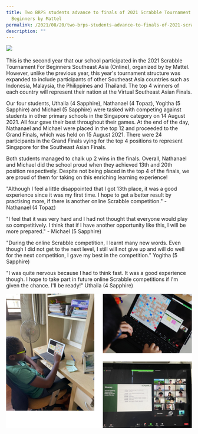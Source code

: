 ```yaml
---
title: Two BRPS students advance to finals of 2021 Scrabble Tournament For
  Beginners by Mattel
permalink: /2021/08/20/two-brps-students-advance-to-finals-of-2021-scrabble-tournament-for-beginners-by-mattel/
description: ""
---
```

<img src="/Nathanael-Online-Scrabble-Competition-2021.jpeg">
<p>This is the second year that our school participated in the 2021 Scrabble Tournament For Beginners Southeast Asia (Online), organized by by Mattel. However, unlike the previous year, this year's tournament structure was expanded to include participants of other Southeast Asia countries such as Indonesia, Malaysia, the Philippines and Thailand. The top 4 winners of each country will represent their nation at the Virtual Southeast Asian Finals.</p>
<p>Our four students, Uthaila (4 Sapphire), Nathanael (4 Topaz), Yogitha (5 Sapphire) and Michael (5 Sapphire) were tasked with competing against students in other primary schools in the Singapore category on 14 August 2021. All four gave their best throughout their games. At the end of the day, Nathanael and Michael were placed in the top 12 and proceeded to the Grand Finals, which was held on 15 August 2021. There were 24 participants in the Grand Finals vying for the top 4 positions to represent Singapore for the Southeast Asian Finals.</p>
<p>Both students managed to chalk up 2 wins in the finals. Overall, Nathanael and Michael did the school proud when they achieved 13th and 20th position respectively. Despite not being placed in the top 4 of the finals, we are proud of them for taking on this enriching learning experience!</p>
<p>"Although I feel a little disappointed that I got 13th place, it was a good experience since it was my first time. I hope to get a better result by practising more, if there is another online Scrabble competition." - Nathanael (4 Topaz)</p>
<p>"I feel that it was very hard and I had not thought that everyone would play so competitively. I think that if I have another opportunity like this, I will be more prepared." - Michael (5 Sapphire)</p>
<p>"During the online Scrabble competition, I learnt many new words. Even though I did not get to the next level, I still will not give up and will do well for the next competition, I gave my best in the competition." Yogitha (5 Sapphire)</p>
<p>"I was quite nervous because I had to think fast. It was a good experience though. I hope to take part in future online Scrabble competitions if I'm given the chance. I'll be ready!" Uthaila (4 Sapphire)</p>
<img src="/images/scrabble.jpg">